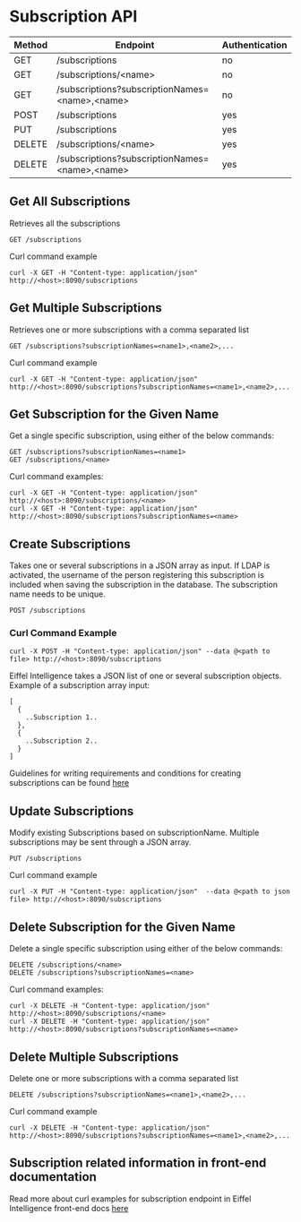 # Subscription API

|Method|Endpoint                                           |Authentication|
|------|---------------------------------------------------|--------------|
|GET   |/subscriptions                                     |no            |
|GET   |/subscriptions/\<name\>                            |no            |
|GET   |/subscriptions?subscriptionNames=\<name\>,\<name\> |no            |
|POST  |/subscriptions                                     |yes           |
|PUT   |/subscriptions                                     |yes           |
|DELETE|/subscriptions/\<name\>                            |yes           |
|DELETE|/subscriptions?subscriptionNames=\<name\>,\<name\> |yes           |

## Get All Subscriptions

Retrieves all the subscriptions

    GET /subscriptions

Curl command example

    curl -X GET -H "Content-type: application/json"  http://<host>:8090/subscriptions

## Get Multiple Subscriptions

Retrieves one or more subscriptions with a comma separated list

    GET /subscriptions?subscriptionNames=<name1>,<name2>,...

Curl command example

    curl -X GET -H "Content-type: application/json"  http://<host>:8090/subscriptions?subscriptionNames=<name1>,<name2>,...

## Get Subscription for the Given Name

Get a single specific subscription, using either of the below commands:

    GET /subscriptions?subscriptionNames=<name1>
    GET /subscriptions/<name>

Curl command examples:

    curl -X GET -H "Content-type: application/json"  http://<host>:8090/subscriptions/<name>
    curl -X GET -H "Content-type: application/json"  http://<host>:8090/subscriptions?subscriptionNames=<name>

## Create Subscriptions

Takes one or several subscriptions in a JSON array as input. If LDAP is 
activated, the username of the person registering this subscription is 
included when saving the subscription in the database. The subscription 
name needs to be unique. 

    POST /subscriptions

### Curl Command Example

    curl -X POST -H "Content-type: application/json" --data @<path to file> http://<host>:8090/subscriptions

Eiffel Intelligence takes a JSON list of one or several subscription objects. 
Example of a subscription array input:

    [
      {
        ..Subscription 1..
      },
      {
        ..Subscription 2..
      }
    ]

 Guidelines for writing requirements and conditions for creating subscriptions can be found [here](subscriptions.md#writing-requirements-and-conditions)

## Update Subscriptions

Modify existing Subscriptions based on subscriptionName. Multiple subscriptions
may be sent through a JSON array.

    PUT /subscriptions

Curl command example

    curl -X PUT -H "Content-type: application/json"  --data @<path to json file> http://<host>:8090/subscriptions

## Delete Subscription for the Given Name

Delete a single specific subscription using either of the below commands:

    DELETE /subscriptions/<name>
    DELETE /subscriptions?subscriptionNames=<name>

Curl command examples:

    curl -X DELETE -H "Content-type: application/json"  http://<host>:8090/subscriptions/<name>
    curl -X DELETE -H "Content-type: application/json"  http://<host>:8090/subscriptions?subscriptionNames=<name>

## Delete Multiple Subscriptions

Delete one or more subscriptions with a comma separated list

    DELETE /subscriptions?subscriptionNames=<name1>,<name2>,...

Curl command example

    curl -X DELETE -H "Content-type: application/json"  http://<host>:8090/subscriptions?subscriptionNames=<name1>,<name2>,...

## Subscription related information in front-end documentation

Read more about curl examples for subscription endpoint in Eiffel Intelligence front-end docs [here](https://github.com/eiffel-community/eiffel-intelligence-frontend/blob/master/wiki/curl-examples.md#subscriptions) 
